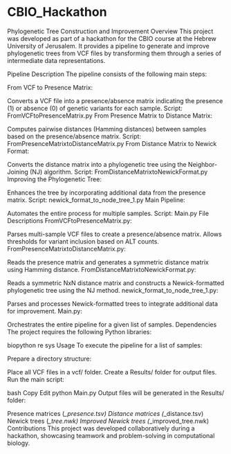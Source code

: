 # CBIO_Hackathon

Phylogenetic Tree Construction and Improvement
Overview
This project was developed as part of a hackathon for the CBIO course at the Hebrew University of Jerusalem. It provides a pipeline to generate and improve phylogenetic trees from VCF files by transforming them through a series of intermediate data representations.

Pipeline Description
The pipeline consists of the following main steps:

From VCF to Presence Matrix:

Converts a VCF file into a presence/absence matrix indicating the presence (1) or absence (0) of genetic variants for each sample.
Script: FromVCFtoPresenceMatrix.py
From Presence Matrix to Distance Matrix:

Computes pairwise distances (Hamming distances) between samples based on the presence/absence matrix.
Script: FromPresenceMatrixtoDistanceMatrix.py
From Distance Matrix to Newick Format:

Converts the distance matrix into a phylogenetic tree using the Neighbor-Joining (NJ) algorithm.
Script: FromDistanceMatrixtoNewickFormat.py
Improving the Phylogenetic Tree:

Enhances the tree by incorporating additional data from the presence matrix.
Script: newick_format_to_node_tree_1.py
Main Pipeline:

Automates the entire process for multiple samples.
Script: Main.py
File Descriptions
FromVCFtoPresenceMatrix.py:

Parses multi-sample VCF files to create a presence/absence matrix.
Allows thresholds for variant inclusion based on ALT counts.
FromPresenceMatrixtoDistanceMatrix.py:

Reads the presence matrix and generates a symmetric distance matrix using Hamming distance.
FromDistanceMatrixtoNewickFormat.py:

Reads a symmetric NxN distance matrix and constructs a Newick-formatted phylogenetic tree using the NJ method.
newick_format_to_node_tree_1.py:

Parses and processes Newick-formatted trees to integrate additional data for improvement.
Main.py:

Orchestrates the entire pipeline for a given list of samples.
Dependencies
The project requires the following Python libraries:

biopython
re
sys
Usage
To execute the pipeline for a list of samples:

Prepare a directory structure:

Place all VCF files in a vcf/ folder.
Create a Results/ folder for output files.
Run the main script:

bash
Copy
Edit
python Main.py
Output files will be generated in the Results/ folder:

Presence matrices (_\_presence.tsv)
Distance matrices (_\_distance.tsv)
Newick trees (_\_tree.nwk)
Improved Newick trees (_\_improved_tree.nwk)
Contributions
This project was developed collaboratively during a hackathon, showcasing teamwork and problem-solving in computational biology.
